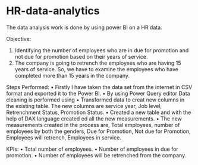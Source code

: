 # HR-data-analytics
The data analysis work is done by using power BI on a HR data.

Objective:
1) Identifying the number of employees who are in due for promotion and not due for promotion based on their years of service.
2) The company is going to retrench the employees who are having 15 years of service. So, we have to examine the employees who have completed more than 15 years in the company.

Steps Performed:
• Firstly I have taken the data set from the internet in CSV format and exported it to the Power BI.
• By using Power Query editor Data cleaning is performed using
• Transformed data to creat new columns in the existing table. The new columns are service year, Job level, Retrenchment Status, Promotion Status.
• Created a new table and with the help of DAX language created ed all the new measurements.
• The new measurements created in the process are, Total employees, number of employees by both the genders, Due for Promotion, Not due for Promotion, Employees will retrench, Employees in service.

KPIs:
• Total number of employees.
• Number of employees in due for promotion.
• Number of employees will be retrenched from the company.
